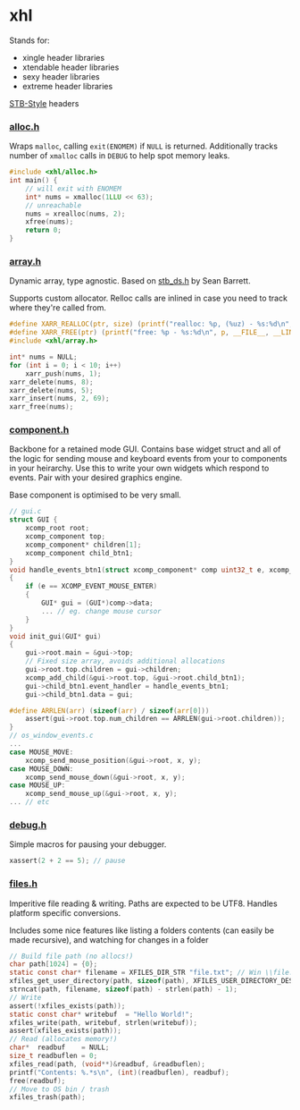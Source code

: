 # xhl

Stands for:

-   xingle header libraries
-   xtendable header libraries
-   sexy header libraries
-   extreme header libraries

[STB-Style](https://github.com/nothings/stb/blob/master/docs/stb_howto.txt) headers

### [alloc.h](include/xhl/alloc.h)

Wraps `malloc`, calling `exit(ENOMEM)` if `NULL` is returned. Additionally tracks number of `xmalloc` calls in `DEBUG` to help spot memory leaks.

```c
#include <xhl/alloc.h>
int main() {
    // will exit with ENOMEM
    int* nums = xmalloc(1LLU << 63);
    // unreachable
    nums = xrealloc(nums, 2);
    xfree(nums);
    return 0;
}
```

### [array.h](include/xhl/array.h)

Dynamic array, type agnostic. Based on [stb_ds.h](https://github.com/nothings/stb/blob/master/stb_ds.h) by Sean Barrett.

Supports custom allocator. Relloc calls are inlined in case you need to track where they're called from.

```c
#define XARR_REALLOC(ptr, size) (printf("realloc: %p, (%uz) - %s:%d\n", (ptr), (size), __FILE__, __LINE__), realloc(ptr, size))
#define XARR_FREE(ptr) (printf("free: %p - %s:%d\n", p, __FILE__, __LINE__), free(ptr))
#include <xhl/array.h>

int* nums = NULL;
for (int i = 0; i < 10; i++)
    xarr_push(nums, 1);
xarr_delete(nums, 8);
xarr_delete(nums, 5);
xarr_insert(nums, 2, 69);
xarr_free(nums);
```

### [component.h](include/xhl/component.h)

Backbone for a retained mode GUI. Contains base widget struct and all of the logic for sending mouse and keyboard events from your to components in your heirarchy. Use this to write your own widgets which respond to events. Pair with your desired graphics engine.

Base component is optimised to be very small.

```c
// gui.c
struct GUI {
    xcomp_root root;
    xcomp_component top;
    xcomp_component* children[1];
    xcomp_component child_btn1;
}
void handle_events_btn1(struct xcomp_component* comp uint32_t e, xcomp_event_data)
{
    if (e == XCOMP_EVENT_MOUSE_ENTER)
    {
        GUI* gui = (GUI*)comp->data;
        ... // eg. change mouse cursor
    }
}
void init_gui(GUI* gui)
{
    gui->root.main = &gui->top;
    // Fixed size array, avoids additional allocations
    gui->root.top.children = gui->children;
    xcomp_add_child(&gui->root.top, &gui->root.child_btn1);
    gui->child_btn1.event_handler = handle_events_btn1;
    gui->child_btn1.data = gui;

#define ARRLEN(arr) (sizeof(arr) / sizeof(arr[0]))
    assert(gui->root.top.num_children == ARRLEN(gui->root.children));
}
// os_window_events.c
...
case MOUSE_MOVE:
    xcomp_send_mouse_position(&gui->root, x, y);
case MOUSE_DOWN:
    xcomp_send_mouse_down(&gui->root, x, y);
case MOUSE_UP:
    xcomp_send_mouse_up(&gui->root, x, y);
... // etc
```

### [debug.h](include/xhl/debug.h)

Simple macros for pausing your debugger.

```c
xassert(2 + 2 == 5); // pause
```

### [files.h](include/xhl/files.h)

Imperitive file reading & writing. Paths are expected to be UTF8. Handles platform specific conversions.

Includes some nice features like listing a folders contents (can easily be made recursive), and watching for changes in a folder

```c
// Build file path (no allocs!)
char path[1024] = {0};
static const char* filename = XFILES_DIR_STR "file.txt"; // Win \\file.txt, Posix /file.txt
xfiles_get_user_directory(path, sizeof(path), XFILES_USER_DIRECTORY_DESKTOP);
strncat(path, filename, sizeof(path) - strlen(path) - 1);
// Write
assert(!xfiles_exists(path));
static const char* writebuf  = "Hello World!";
xfiles_write(path, writebuf, strlen(writebuf));
assert(xfiles_exists(path));
// Read (allocates memory!)
char*  readbuf    = NULL;
size_t readbuflen = 0;
xfiles_read(path, (void**)&readbuf, &readbuflen);
printf("Contents: %.*s\n", (int)(readbuflen), readbuf);
free(readbuf);
// Move to OS bin / trash
xfiles_trash(path);
```